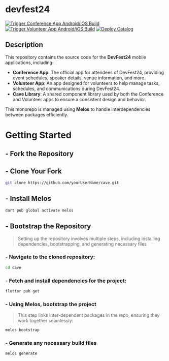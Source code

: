 # devfest24

[![Trigger Conference App Android/iOS Build](https://img.shields.io/badge/Trigger-Conference%20App%20Build-blue.svg)](https://github.com/gdg-w/cave/actions/workflows/conferenceapp.yaml)
[![Trigger Volunteer App Android/iOS Build](https://img.shields.io/badge/Trigger-Volunteer%20App%20Build-blue.svg)](https://github.com/gdg-w/cave/actions/workflows/volunteerapp.yaml)
[![Deploy Catalog](https://img.shields.io/badge/Deploy-Catalog-blue.svg)](https://github.com/gdg-w/cave/actions/workflows/catalog.yaml)

## Description
This repository contains the source code for the **DevFest24** mobile applications, including:
- **Conference App**: The official app for attendees of DevFest24, providing event schedules, speaker details, venue information, and more.
- **Volunteer App**: An app designed for volunteers to help manage tasks, schedules, and communications during DevFest24.
- **Cave Library**: A shared component library used by both the Conference and Volunteer apps to ensure a consistent design and behavior.

This monorepo is managed using **Melos** to handle interdependencies between packages efficiently.

# Getting Started
## - Fork the Repository

## - Clone Your Fork
```sh
git clone https://github.com/yourUserName/cave.git
```
## - Install Melos
```sh
dart pub global activate melos
```

## - Bootstrap the Repository
> Setting up the repository involves multiple steps, including installing dependencies, bootstrapping, and generating necessary files

### - Navigate to the cloned repository:
```sh
cd cave
```

### - Fetch and install dependencies for the project:
```sh
flutter pub get
```

### - Using Melos, bootstrap the project
> This step links inter-dependent packages in the repo, ensuring they work together seamlessly:
```sh
melos bootstrap
```

### - Generate any necessary build files
```sh
melos generate
```